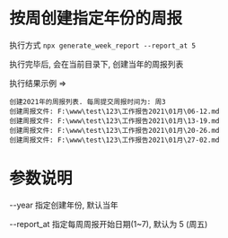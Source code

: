 # 按周创建指定年份的周报

<!-- 执行方式 `npx --registry=https://registry.npmjs.org/ generate_week_report --report_at 5` -->

执行方式 `npx generate_week_report --report_at 5`

执行完毕后, 会在当前目录下, 创建当年的周报列表

执行结果示例 =>

```log
创建2021年的周报列表. 每周提交周报时间为: 周3
创建周报文件: F:\www\test\123\工作报告2021\01月\06-12.md
创建周报文件: F:\www\test\123\工作报告2021\01月\13-19.md
创建周报文件: F:\www\test\123\工作报告2021\01月\20-26.md
创建周报文件: F:\www\test\123\工作报告2021\01月\27-02.md
```

# 参数说明

--year 指定创建年份, 默认当年

--report_at 指定每周周报开始日期(1~7), 默认为 5 (周五)

